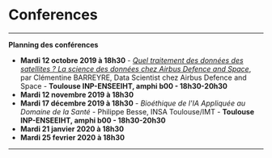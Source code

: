 # Conferences
_____
**Planning des conférences**
-	**Mardi 12 octobre 2019 à 18h30** - [*Quel traitement des données des satellites ? La science des données chez Airbus Defence and Space*](https://www.weezevent.com/donnees-satellites), par Clémentine BARREYRE, Data Scientist chez Airbus Defence and Space - **Toulouse INP-ENSEEIHT, amphi b00 - 18h30-20h30**
-	**Mardi 12 novembre 2019 à 18h30** 
-	**Mardi 17 décembre 2019 à 18h30** - *Bioéthique de l'IA Appliquée au Domaine de la Santé* - Philippe Besse, INSA Toulouse/IMT - **Toulouse INP-ENSEEIHT, amphi b00 - 18h30-20h30**
-	**Mardi 21 janvier 2020 à 18h30** 
-	**Mardi 25 fevrier 2020 à 18h30** 
_____

      
